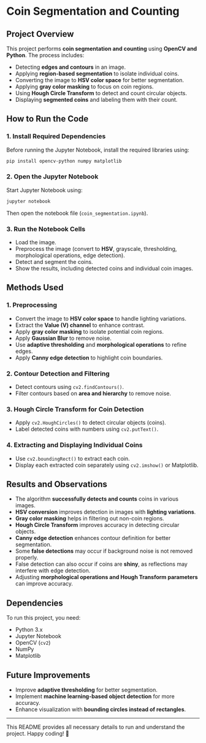 # Coin Segmentation and Counting

## **Project Overview**
This project performs **coin segmentation and counting** using **OpenCV and Python**. The process includes:
- Detecting **edges and contours** in an image.
- Applying **region-based segmentation** to isolate individual coins.
- Converting the image to **HSV color space** for better segmentation.
- Applying **gray color masking** to focus on coin regions.
- Using **Hough Circle Transform** to detect and count circular objects.
- Displaying **segmented coins** and labeling them with their count.

## **How to Run the Code**
### **1. Install Required Dependencies**
Before running the Jupyter Notebook, install the required libraries using:
```bash
pip install opencv-python numpy matplotlib
```

### **2. Open the Jupyter Notebook**
Start Jupyter Notebook using:
```bash
jupyter notebook
```
Then open the notebook file (`coin_segmentation.ipynb`).

### **3. Run the Notebook Cells**
- Load the image.
- Preprocess the image (convert to **HSV**, grayscale, thresholding, morphological operations, edge detection).
- Detect and segment the coins.
- Show the results, including detected coins and individual coin images.

## **Methods Used**
### **1. Preprocessing**
- Convert the image to **HSV color space** to handle lighting variations.
- Extract the **Value (V) channel** to enhance contrast.
- Apply **gray color masking** to isolate potential coin regions.
- Apply **Gaussian Blur** to remove noise.
- Use **adaptive thresholding** and **morphological operations** to refine edges.
- Apply **Canny edge detection** to highlight coin boundaries.

### **2. Contour Detection and Filtering**
- Detect contours using `cv2.findContours()`.
- Filter contours based on **area and hierarchy** to remove noise.

### **3. Hough Circle Transform for Coin Detection**
- Apply `cv2.HoughCircles()` to detect circular objects (coins).
- Label detected coins with numbers using `cv2.putText()`.

### **4. Extracting and Displaying Individual Coins**
- Use `cv2.boundingRect()` to extract each coin.
- Display each extracted coin separately using `cv2.imshow()` or Matplotlib.

## **Results and Observations**
- The algorithm **successfully detects and counts** coins in various images.
- **HSV conversion** improves detection in images with **lighting variations**.
- **Gray color masking** helps in filtering out non-coin regions.
- **Hough Circle Transform** improves accuracy in detecting circular objects.
- **Canny edge detection** enhances contour definition for better segmentation.
- Some **false detections** may occur if background noise is not removed properly.
- False detection can also occur if coins are **shiny**, as reflections may interfere with edge detection.
- Adjusting **morphological operations and Hough Transform parameters** can improve accuracy.

## **Dependencies**
To run this project, you need:
- Python 3.x
- Jupyter Notebook
- OpenCV (`cv2`)
- NumPy
- Matplotlib

## **Future Improvements**
- Improve **adaptive thresholding** for better segmentation.
- Implement **machine learning-based object detection** for more accuracy.
- Enhance visualization with **bounding circles instead of rectangles**.

---
This README provides all necessary details to run and understand the project. Happy coding! 🚀


